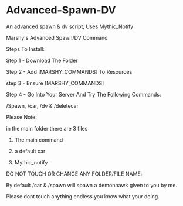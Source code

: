# Advanced-Spawn-DV
An advanced spawn &amp; dv script, Uses Mythic_Notify

 

Marshy's Advanced Spawn/DV Command

 

Steps To Install:

Step 1 - Download The Folder

Step 2 - Add [MARSHY_COMMANDS] To Resources
 
step 3 - Ensure [MARSHY_COMMANDS]

Step 4 - Go Into Your Server And Try The Following Commands:

/Spawn, /car, /dv & /deletecar

 

Please Note: 

in the main folder there are 3 files

1. The main command

2. a default car 

3. Mythic_notify 

 

DO NOT TOUCH OR CHANGE ANY FOLDER/FILE NAME:

By default /car & /spawn will spawn a demonhawk given to you by me.

Please dont touch anything endless you know what your doing.
